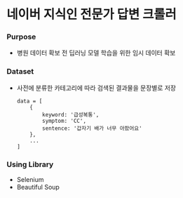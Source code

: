 # 네이버 지식인 전문가 답변 크롤러

### Purpose

- 병원 데이터 확보 전 딥러닝 모델 학습을 위한 임시 데이터 확보

### Dataset

- 사전에 분류한 카테고리에 따라 검색된 결과물을 문장별로 저장

  ```
  data = [
      {
          keyword: '급성복통',
          symptom: 'CC',
          sentence: '갑자기 배가 너무 아팠어요'
      },
      ...
  ]
  ```

### Using Library

- Selenium
- Beautiful Soup

